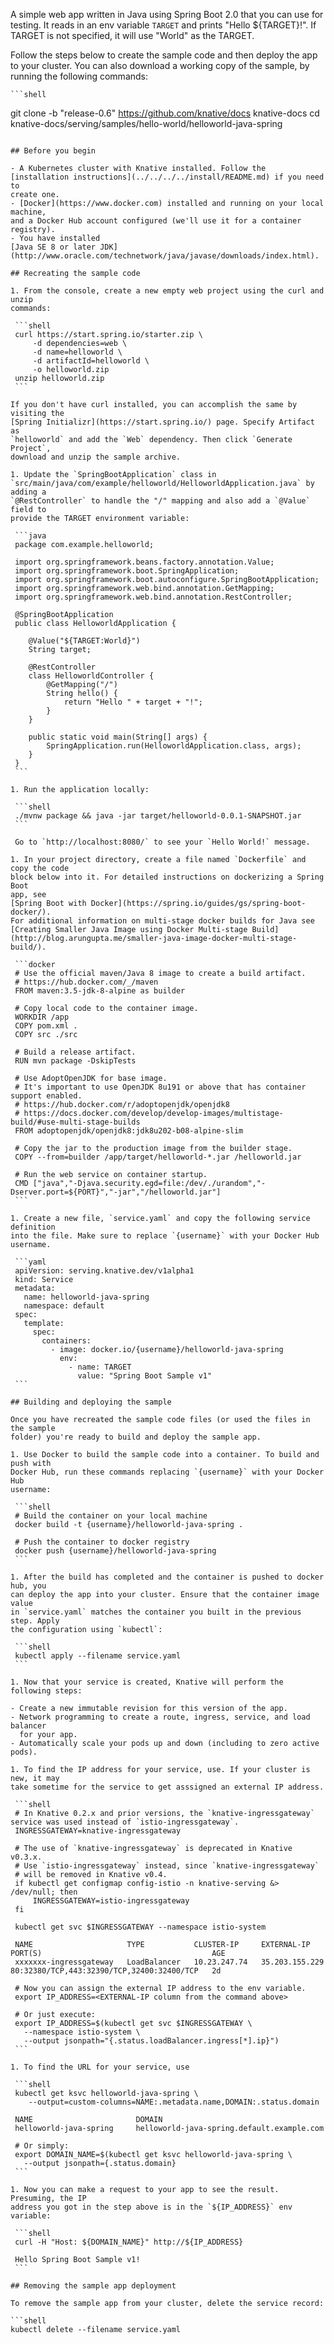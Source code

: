 A simple web app written in Java using Spring Boot 2.0 that you can use for
testing. It reads in an env variable `TARGET` and prints "Hello \${TARGET}!". If
TARGET is not specified, it will use "World" as the TARGET.

Follow the steps below to create the sample code and then deploy the app to your
cluster. You can also download a working copy of the sample, by running the
following commands:

    ```shell

git clone -b "release-0.6" https://github.com/knative/docs knative-docs cd
knative-docs/serving/samples/hello-world/helloworld-java-spring

````

## Before you begin

- A Kubernetes cluster with Knative installed. Follow the
[installation instructions](../../../../install/README.md) if you need to
create one.
- [Docker](https://www.docker.com) installed and running on your local machine,
and a Docker Hub account configured (we'll use it for a container registry).
- You have installed
[Java SE 8 or later JDK](http://www.oracle.com/technetwork/java/javase/downloads/index.html).

## Recreating the sample code

1. From the console, create a new empty web project using the curl and unzip
commands:

 ```shell
 curl https://start.spring.io/starter.zip \
     -d dependencies=web \
     -d name=helloworld \
     -d artifactId=helloworld \
     -o helloworld.zip
 unzip helloworld.zip
 ```

If you don't have curl installed, you can accomplish the same by visiting the
[Spring Initializr](https://start.spring.io/) page. Specify Artifact as
`helloworld` and add the `Web` dependency. Then click `Generate Project`,
download and unzip the sample archive.

1. Update the `SpringBootApplication` class in
`src/main/java/com/example/helloworld/HelloworldApplication.java` by adding a
`@RestController` to handle the "/" mapping and also add a `@Value` field to
provide the TARGET environment variable:

 ```java
 package com.example.helloworld;

 import org.springframework.beans.factory.annotation.Value;
 import org.springframework.boot.SpringApplication;
 import org.springframework.boot.autoconfigure.SpringBootApplication;
 import org.springframework.web.bind.annotation.GetMapping;
 import org.springframework.web.bind.annotation.RestController;

 @SpringBootApplication
 public class HelloworldApplication {

    @Value("${TARGET:World}")
    String target;

    @RestController
    class HelloworldController {
        @GetMapping("/")
        String hello() {
            return "Hello " + target + "!";
        }
    }

    public static void main(String[] args) {
        SpringApplication.run(HelloworldApplication.class, args);
    }
 }
 ```

1. Run the application locally:

 ```shell
 ./mvnw package && java -jar target/helloworld-0.0.1-SNAPSHOT.jar
 ```

 Go to `http://localhost:8080/` to see your `Hello World!` message.

1. In your project directory, create a file named `Dockerfile` and copy the code
block below into it. For detailed instructions on dockerizing a Spring Boot
app, see
[Spring Boot with Docker](https://spring.io/guides/gs/spring-boot-docker/).
For additional information on multi-stage docker builds for Java see
[Creating Smaller Java Image using Docker Multi-stage Build](http://blog.arungupta.me/smaller-java-image-docker-multi-stage-build/).

 ```docker
 # Use the official maven/Java 8 image to create a build artifact.
 # https://hub.docker.com/_/maven
 FROM maven:3.5-jdk-8-alpine as builder

 # Copy local code to the container image.
 WORKDIR /app
 COPY pom.xml .
 COPY src ./src

 # Build a release artifact.
 RUN mvn package -DskipTests

 # Use AdoptOpenJDK for base image.
 # It's important to use OpenJDK 8u191 or above that has container support enabled.
 # https://hub.docker.com/r/adoptopenjdk/openjdk8
 # https://docs.docker.com/develop/develop-images/multistage-build/#use-multi-stage-builds
 FROM adoptopenjdk/openjdk8:jdk8u202-b08-alpine-slim

 # Copy the jar to the production image from the builder stage.
 COPY --from=builder /app/target/helloworld-*.jar /helloworld.jar

 # Run the web service on container startup.
 CMD ["java","-Djava.security.egd=file:/dev/./urandom","-Dserver.port=${PORT}","-jar","/helloworld.jar"]
 ```

1. Create a new file, `service.yaml` and copy the following service definition
into the file. Make sure to replace `{username}` with your Docker Hub
username.

 ```yaml
 apiVersion: serving.knative.dev/v1alpha1
 kind: Service
 metadata:
   name: helloworld-java-spring
   namespace: default
 spec:
   template:
     spec:
       containers:
         - image: docker.io/{username}/helloworld-java-spring
           env:
             - name: TARGET
               value: "Spring Boot Sample v1"
 ```

## Building and deploying the sample

Once you have recreated the sample code files (or used the files in the sample
folder) you're ready to build and deploy the sample app.

1. Use Docker to build the sample code into a container. To build and push with
Docker Hub, run these commands replacing `{username}` with your Docker Hub
username:

 ```shell
 # Build the container on your local machine
 docker build -t {username}/helloworld-java-spring .

 # Push the container to docker registry
 docker push {username}/helloworld-java-spring
 ```

1. After the build has completed and the container is pushed to docker hub, you
can deploy the app into your cluster. Ensure that the container image value
in `service.yaml` matches the container you built in the previous step. Apply
the configuration using `kubectl`:

 ```shell
 kubectl apply --filename service.yaml
 ```

1. Now that your service is created, Knative will perform the following steps:

- Create a new immutable revision for this version of the app.
- Network programming to create a route, ingress, service, and load balancer
  for your app.
- Automatically scale your pods up and down (including to zero active pods).

1. To find the IP address for your service, use. If your cluster is new, it may
take sometime for the service to get asssigned an external IP address.

 ```shell
 # In Knative 0.2.x and prior versions, the `knative-ingressgateway` service was used instead of `istio-ingressgateway`.
 INGRESSGATEWAY=knative-ingressgateway

 # The use of `knative-ingressgateway` is deprecated in Knative v0.3.x.
 # Use `istio-ingressgateway` instead, since `knative-ingressgateway`
 # will be removed in Knative v0.4.
 if kubectl get configmap config-istio -n knative-serving &> /dev/null; then
     INGRESSGATEWAY=istio-ingressgateway
 fi

 kubectl get svc $INGRESSGATEWAY --namespace istio-system

 NAME                     TYPE           CLUSTER-IP     EXTERNAL-IP      PORT(S)                                      AGE
 xxxxxxx-ingressgateway   LoadBalancer   10.23.247.74   35.203.155.229   80:32380/TCP,443:32390/TCP,32400:32400/TCP   2d

 # Now you can assign the external IP address to the env variable.
 export IP_ADDRESS=<EXTERNAL-IP column from the command above>

 # Or just execute:
 export IP_ADDRESS=$(kubectl get svc $INGRESSGATEWAY \
   --namespace istio-system \
   --output jsonpath="{.status.loadBalancer.ingress[*].ip}")
 ```

1. To find the URL for your service, use

 ```shell
 kubectl get ksvc helloworld-java-spring \
    --output=custom-columns=NAME:.metadata.name,DOMAIN:.status.domain

 NAME                       DOMAIN
 helloworld-java-spring     helloworld-java-spring.default.example.com

 # Or simply:
 export DOMAIN_NAME=$(kubectl get ksvc helloworld-java-spring \
   --output jsonpath={.status.domain}
 ```

1. Now you can make a request to your app to see the result. Presuming, the IP
address you got in the step above is in the `${IP_ADDRESS}` env variable:

 ```shell
 curl -H "Host: ${DOMAIN_NAME}" http://${IP_ADDRESS}

 Hello Spring Boot Sample v1!
 ```

## Removing the sample app deployment

To remove the sample app from your cluster, delete the service record:

```shell
kubectl delete --filename service.yaml
````
